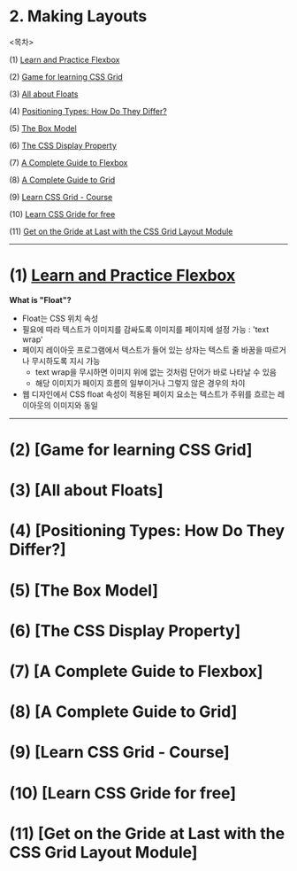# 2. Making Layouts

<목차>

(1) [Learn and Practice Flexbox](#1-learn-and-practice-flexbox)

(2) [Game for learning CSS Grid](#2-game-for-learning-css-grid)

(3) [All about Floats](#3-all-about-floats)

(4) [Positioning Types: How Do They Differ?](#4-positioning-types-how-do-they-differ)

(5) [The Box Model](#5-the-box-model)

(6) [The CSS Display Property](#6-the-css-display-property)

(7) [A Complete Guide to Flexbox](#7-a-complete-guide-to-flexbox)

(8) [A Complete Guide to Grid](#8-a-complete-guide-to-grid)

(9) [Learn CSS Grid - Course](#9-learn-css-grid---course)

(10) [Learn CSS Gride for free](#10-learn-css-gride-for-free)

(11) [Get on the Gride at Last with the CSS Grid Layout Module](#11-get-on-the-gride-at-last-with-the-css-grid-layout-module)


---

# (1) [Learn and Practice Flexbox](https://css-tricks.com/all-about-floats/)

**What is "Float"?**

- Float는 CSS 위치 속성
- 필요에 따라 텍스트가 이미지를 감싸도록 이미지를 페이지에 설정 가능 : 'text wrap'
- 페이지 레이아웃 프로그램에서 텍스트가 들어 있는 상자는 텍스트 줄 바꿈을 따르거나 무시하도록 지시 가능
  - text wrap을 무시하면 이미지 위에 없는 것처럼 단어가 바로 나타날 수 있음
  - 해당 이미지가 페이지 흐름의 일부이거나 그렇지 않은 경우의 차이
- 웹 디자인에서 CSS float 속성이 적용된 페이지 요소는 텍스트가 주위를 흐르는 레이아웃의 이미지와 동일


---

# (2) [Game for learning CSS Grid]

# (3) [All about Floats]

# (4) [Positioning Types: How Do They Differ?]

# (5) [The Box Model]

# (6) [The CSS Display Property]

# (7) [A Complete Guide to Flexbox]

# (8) [A Complete Guide to Grid]

# (9) [Learn CSS Grid - Course]

# (10) [Learn CSS Gride for free]

# (11) [Get on the Gride at Last with the CSS Grid Layout Module]